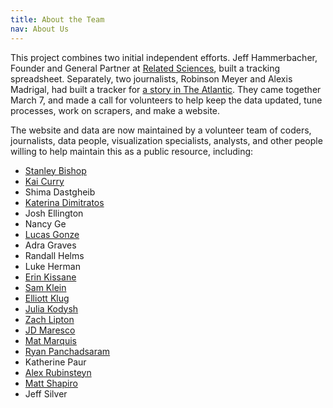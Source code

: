 ```yaml
---
title: About the Team
nav: About Us
---
```

This project combines two initial independent efforts. Jeff Hammerbacher, Founder and General Partner at [Related Sciences](https://www.related.vc/), built a tracking spreadsheet. Separately, two journalists, Robinson Meyer and Alexis Madrigal, had built a tracker for [a story in The Atlantic](https://www.theatlantic.com/health/archive/2020/03/how-many-americans-have-been-tested-coronavirus/607597/). They came together March 7, and made a call for volunteers to help keep the data updated, tune processes, work on scrapers, and make a website.

The website and data are now maintained by a volunteer team of coders, journalists, data people, visualization specialists, analysts, and other people willing to help maintain this as a public resource, including:

* [Stanley Bishop](https://mltogether.la/)
* [Kai Curry](https://github.com/webmasterkai)
* Shima Dastgheib
* [Katerina Dimitratos](https://twitter.com/kdimitratos)
* Josh Ellington
* Nancy Ge
* [Lucas Gonze](http://gonze.com)
* Adra Graves
* Randall Helms
* Luke Herman
* [Erin Kissane](http://incisive.nu)
* [Sam Klein](https://twitter.com/metasj)
* [Elliott Klug](http://elliottklug.com)
* [Julia Kodysh](https://twitter.com/JuliaKodysh)
* [Zach Lipton](https://twitter.com/zachlipton)
* [JD Maresco](https://twitter.com/jdmaresco)
* [Mat Marquis](https://hire.wil.to)
* [Ryan Panchadsaram](https://twitter.com/rypan)
* Katherine Paur
* [Alex Rubinsteyn](https://twitter.com/iskander)
* [Matt Shapiro](http://matthiasshapiro.com)
* Jeff Silver